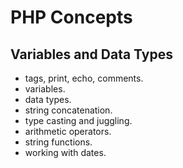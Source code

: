# PHP Concepts

## Variables and Data Types

-   tags, print, echo, comments.
-   variables.
-   data types.
-   string concatenation.
-   type casting and juggling.
-   arithmetic operators.
-   string functions.
-   working with dates.
